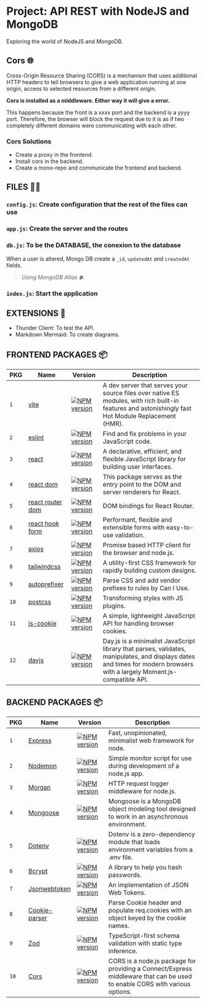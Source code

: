 # Project: API REST with NodeJS and MongoDB

Exploring the world of NodeJS and MongoDB.

## Cors 🌐

Cross-Origin Resource Sharing (CORS) is a mechanism that uses additional HTTP headers to tell browsers to give a web application running at one origin, access to selected resources from a different origin.

**Cors is installed as a middleware. Either way it will give a error.**

This happens because the front is a xxxx port and the backend is a yyyy port. Therefore, the browser will block the request due to it is as if two completely different domains were communicating with each other.

### Cors Solutions

- Create a proxy in the frontend.
- Install cors in the backend.
- Create a mono-repo and communicate the frontend and backend.

## FILES 📁📂

### `config.js`: Create configuration that the rest of the files can use

### `app.js`: Create the server and the routes

### `db.js`: To be the DATABASE, the conexion to the database

When a user is altered, Mongo DB create a `_id`, `updatedAt` and `createdAt` fields.

> _Using MongoDB Atlas 🍀._

### `index.js`: Start the application

## EXTENSIONS 🧩

- Thunder Client: To test the API.
- Markdown Mermaid: To create diagrams.

## FRONTEND PACKAGES 📦

| PKG  | Name                                                  | Version                                                                                                     | Description                                                                                                                                                              |
| ---- | ----------------------------------------------------- | ----------------------------------------------------------------------------------------------------------- | ------------------------------------------------------------------------------------------------------------------------------------------------------------------------ |
| `1`  | [vite](https://vitejs.dev/)                           | [![NPM version](https://badge.fury.io/js/vite.svg)](https://npmjs.org/package/vite)                         | A dev server that serves your source files over native ES modules, with rich built-in features and astonishingly fast Hot Module Replacement (HMR).                      |
| `2`  | [eslint](https://eslint.org/)                         | [![NPM version](https://badge.fury.io/js/eslint.svg)](https://npmjs.org/package/eslint)                     | Find and fix problems in your JavaScript code.                                                                                                                           |
| `3`  | [react](https://react.dev/)                           | [![NPM version](https://badge.fury.io/js/react.svg)](https://npmjs.org/package/react)                       | A declarative, efficient, and flexible JavaScript library for building user interfaces.                                                                                  |
| `4`  | [react dom](https://react.dev/reference/react-dom)    | [![NPM version](https://badge.fury.io/js/react-dom.svg)](https://npmjs.org/package/react-dom)               | This package serves as the entry point to the DOM and server renderers for React.                                                                                        |
| `5`  | [react router dom](https://reactrouter.com/en/main)   | [![NPM version](https://badge.fury.io/js/react-router-dom.svg)](https://npmjs.org/package/react-router-dom) | DOM bindings for React Router.                                                                                                                                           |
| `6`  | [react hook form](https://react-hook-form.com/)       | [![NPM version](https://badge.fury.io/js/react-hook-form.svg)](https://npmjs.org/package/react-hook-form)   | Performant, flexible and extensible forms with easy-to-use validation.                                                                                                   |
| `7`  | [axios](https://axios-http.com/)                      | [![NPM version](https://badge.fury.io/js/axios.svg)](https://npmjs.org/package/axios)                       | Promise based HTTP client for the browser and node.js.                                                                                                                   |
| `8`  | [tailwindcss](https://tailwindcss.com/)               | [![NPM version](https://badge.fury.io/js/tailwindcss.svg)](https://npmjs.org/package/tailwindcss)           | A utility-first CSS framework for rapidly building custom designs.                                                                                                       |
| `9`  | [autoprefixer](https://autoprefixer.github.io/)       | [![NPM version](https://badge.fury.io/js/autoprefixer.svg)](https://npmjs.org/package/autoprefixer)         | Parse CSS and add vendor prefixes to rules by Can I Use.                                                                                                                 |
| `10` | [postcss](https://postcss.org/)                       | [![NPM version](https://badge.fury.io/js/postcss.svg)](https://www.npmjs.com/package/postcss)               | Transforming styles with JS plugins.                                                                                                                                     |
| `11` | [js-cookie](https://www.npmjs.com/package/js-cookie/) | [![NPM version](https://badge.fury.io/js/js-cookie.svg)](https://www.npmjs.com/package/js-cookie)           | A simple, lightweight JavaScript API for handling browser cookies.                                                                                                       |
| `12` | [dayjs](https://day.js.org/)                          | [![NPM version](https://badge.fury.io/js/dayjs.svg)](https://www.npmjs.com/package/dayjs)                   | Day.js is a minimalist JavaScript library that parses, validates, manipulates, and displays dates and times for modern browsers with a largely Moment.js-compatible API. | ]] |

## BACKEND PACKAGES 📦

| PKG  | Name                                                           | Version                                                                                               | Description                                                                                                                |
| ---- | -------------------------------------------------------------- | ----------------------------------------------------------------------------------------------------- | -------------------------------------------------------------------------------------------------------------------------- |
| `1`  | [Express](https://expressjs.com/)                              | [![NPM version](https://badge.fury.io/js/express.svg)](https://npmjs.org/package/express)             | Fast, unopinionated, minimalist web framework for node.                                                                    |
| `2`  | [Nodemon](https://nodemon.io/)                                 | [![NPM version](https://badge.fury.io/js/nodemon.svg)](https://npmjs.org/package/nodemon)             | Simple monitor script for use during development of a node.js app.                                                         |
| `3`  | [Morgan](https://www.npmjs.com/package/morgan)                 | [![NPM version](https://badgen.net/npm/v/morgan)](https://www.npmjs.com/package/morgan)               | HTTP request logger middleware for node.js.                                                                                |
| `4`  | [Mongoose](https://mongoosejs.com/)                            | [![NPM version](https://badge.fury.io/js/mongoose.svg)](https://npmjs.org/package/mongoose)           | Mongoose is a MongoDB object modeling tool designed to work in an asynchronous environment.                                |
| `5`  | [Dotenv](https://www.npmjs.com/package/dotenv)                 | [![NPM version](https://badgen.net/npm/v/dotenv)](https://www.npmjs.com/package/dotenv)               | Dotenv is a zero-dependency module that loads environment variables from a .env file.                                      |
| `6`  | [Bcrypt](https://bcrypt.online/)                               | [![NPM version](https://badgen.net/npm/v/bcrypt)](https://www.npmjs.com/package/bcrypt)               | A library to help you hash passwords.                                                                                      |
| `7`  | [Jsonwebtoken](https://jwt.io/)                                | [![NPM version](https://badgen.net/npm/v/jsonwebtoken)](https://www.npmjs.com/package/jsonwebtoken)   | An implementation of JSON Web Tokens.                                                                                      |
| `8`  | [Cookie-parser](https://www.npmjs.com/package/cookie-parser)   | [![NPM version](https://badgen.net/npm/v/cookie-parser)](https://www.npmjs.com/package/cookie-parser) | Parse Cookie header and populate req.cookies with an object keyed by the cookie names.                                     |
| `9`  | [Zod](https://zod.dev/)                                        | [![NPM version](https://badgen.net/npm/v/zod)](https://www.npmjs.com/package/zod)                     | TypeScript-first schema validation with static type inference.                                                             |
| `10` | [Cors](https://developer.mozilla.org/en-US/docs/Web/HTTP/CORS) | [![NPM version](https://badgen.net/npm/v/cors)](https://www.npmjs.com/package/cors)                   | CORS is a node.js package for providing a Connect/Express middleware that can be used to enable CORS with various options. |
